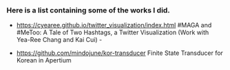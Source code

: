 
### Here is a list containing some of the works I did.</h2>
- https://cyearee.github.io/twitter_visualization/index.html #MAGA and #MeToo: A Tale of Two Hashtags, a Twitter Visualization (Work with Yea-Ree Chang and Kai Cui) -

- https://github.com/mindojune/kor-transducer Finite State Transducer for Korean in Apertium
